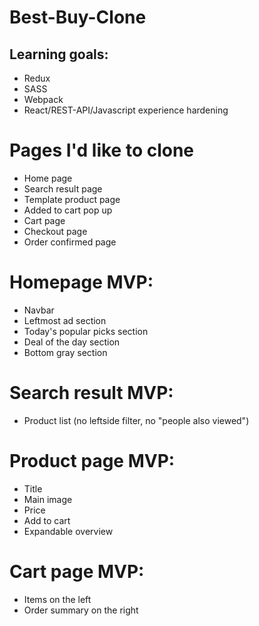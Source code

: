 # Best-Buy-Clone

## Learning goals:
- Redux
- SASS
- Webpack
- React/REST-API/Javascript experience hardening

# Pages I'd like to clone
* Home page
* Search result page
* Template product page
* Added to cart pop up
* Cart page
* Checkout page
* Order confirmed page


# Homepage MVP:
* Navbar
* Leftmost ad section
* Today's popular picks section
* Deal of the day section
* Bottom gray section

# Search result MVP:
* Product list (no leftside filter, no "people also viewed")

# Product page MVP:
* Title
* Main image
* Price
* Add to cart
* Expandable overview

# Cart page MVP:
* Items on the left
* Order summary on the right

